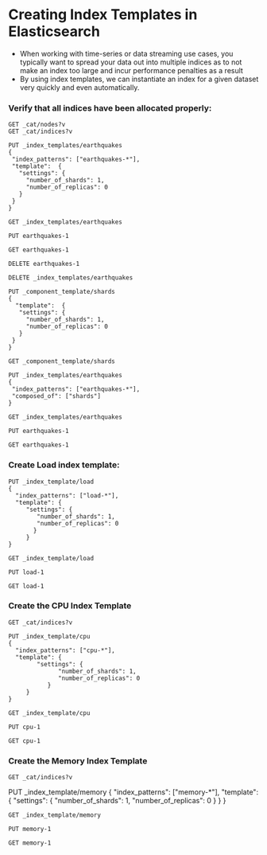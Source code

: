 # Creating Index Templates in Elasticsearch
- When working with time-series or data streaming use cases, you typically want to spread your data out into multiple indices as to not make an index too large and incur performance penalties as a result
- By using index templates, we can instantiate an index for a given dataset very quickly and even automatically.

### Verify that all indices have been allocated properly:
```
GET _cat/nodes?v
GET _cat/indices?v
```


```
PUT _index_templates/earthquakes
{
 "index_patterns": ["earthquakes-*"],
 "template":  {
   "settings": {
     "number_of_shards": 1,
     "number_of_replicas": 0      
   }
 }
}
```

```
GET _index_templates/earthquakes
```


```
PUT earthquakes-1
```

```
GET earthquakes-1
```

```
DELETE earthquakes-1
```

```
DELETE _index_templates/earthquakes
```

```
PUT _component_template/shards
{
  "template":  {
   "settings": {
     "number_of_shards": 1,
     "number_of_replicas": 0      
   }
 }
}
```


```
GET _component_template/shards
```

```
PUT _index_templates/earthquakes
{
 "index_patterns": ["earthquakes-*"],
 "composed_of": ["shards"]
}
```


```
GET _index_templates/earthquakes
```


```
PUT earthquakes-1
```

```
GET earthquakes-1
```


### Create Load index template:
```
PUT _index_template/load
{
  "index_patterns": ["load-*"], 
  "template": {
     "settings": {
        "number_of_shards": 1,
        "number_of_replicas": 0 
       } 
     } 
}
```

```
GET _index_template/load
```

```
PUT load-1
```

```
GET load-1
```


### Create the CPU Index Template
```
GET _cat/indices?v
```

```
PUT _index_template/cpu
{
  "index_patterns": ["cpu-*"],
  "template": {
        "settings": {
              "number_of_shards": 1,
              "number_of_replicas": 0
           } 
     } 
}
```

```
GET _index_template/cpu
```

```
PUT cpu-1
```

```
GET cpu-1
```


### Create the Memory Index Template
```
GET _cat/indices?v
```

PUT _index_template/memory
{
  "index_patterns": ["memory-*"],
  "template": {
     "settings": {
          "number_of_shards": 1,
          "number_of_replicas": 0 
       } 
  } 
}


```
GET _index_template/memory
```

```
PUT memory-1
```

```
GET memory-1
```